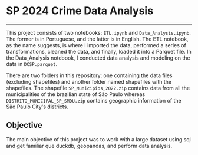 # SP 2024 Crime Data Analysis

---
This project consists of two notebooks: ```ETL.ipynb``` and ```Data_Analysis.ipynb```. The former is in Portuguese, and the latter 
is in English. The ETL notebook, as the name suggests, is where I imported the data, performed a series of 
transformations, cleaned the data, and finally, loaded it into a Parquet file. In the Data_Analysis notebook, I 
conducted data analysis and modeling on the data in ```DCSP.parquet```.

There are two folders in this repository: one containing the data files (excluding shapefiles) and another folder named 
shapefiles with the shapefiles. The shapefile ```SP_Municipios_2022.zip``` contains data from all the municipalities of 
the brazilian state of São Paulo whereas ```DISTRITO_MUNICIPAL_SP_SMDU.zip``` contains geographic information of the 
São Paulo City's districts.

## Objective 

The main objective of this project was to work with a large dataset using sql and get familiar que duckdb, geopandas, 
and perform data analysis.